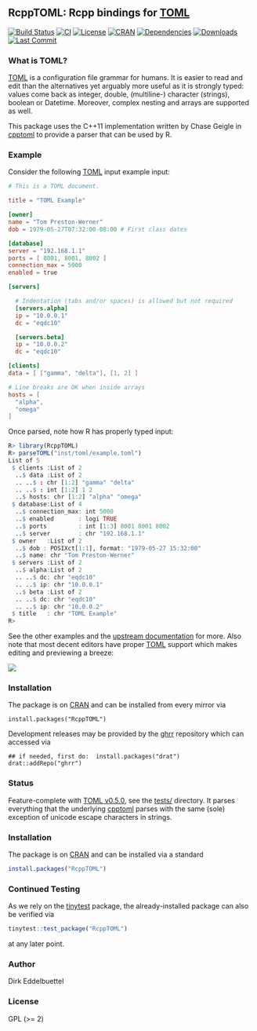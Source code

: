 ## RcppTOML: Rcpp bindings for [TOML](https://toml.io/en/)

[![Build Status](https://travis-ci.org/eddelbuettel/rcpptoml.svg)](https://travis-ci.org/eddelbuettel/rcpptoml)
[![CI](https://github.com/eddelbuettel/rcpptoml/workflows/ci/badge.svg)](https://github.com/eddelbuettel/rcpptoml/actions?query=workflow%3Aci)
[![License](https://img.shields.io/badge/license-GPL%20%28%3E=%202%29-brightgreen.svg?style=flat)](https://www.gnu.org/licenses/gpl-2.0.html)
[![CRAN](https://www.r-pkg.org/badges/version/RcppTOML)](https://cran.r-project.org/package=RcppTOML)
[![Dependencies](https://tinyverse.netlify.com/badge/RcppTOML)](https://cran.r-project.org/package=RcppTOML)
[![Downloads](https://cranlogs.r-pkg.org/badges/RcppTOML?color=brightgreen)](https://www.r-pkg.org/pkg/RcppTOML)
[![Last Commit](https://img.shields.io/github/last-commit/eddelbuettel/rcpptoml)](https://github.com/eddelbuettel/rcpptoml)

### What is TOML?

[TOML](https://toml.io/en/) is a configuration file grammar for
humans. It is easier to read and edit than the alternatives yet arguably more
useful as it is strongly typed: values come back as integer, double,
(multiline-) character (strings), boolean or Datetime. Moreover, complex
nesting and arrays are supported as well.

This package uses the C++11 implementation written by Chase Geigle in
[cpptoml](https://github.com/skystrife/cpptoml) to provide a parser that can
be used by R.

### Example

Consider the following [TOML](https://toml.io/en/) input example input:

```toml
# This is a TOML document.

title = "TOML Example"

[owner]
name = "Tom Preston-Werner"
dob = 1979-05-27T07:32:00-08:00 # First class dates

[database]
server = "192.168.1.1"
ports = [ 8001, 8001, 8002 ]
connection_max = 5000
enabled = true

[servers]

  # Indentation (tabs and/or spaces) is allowed but not required
  [servers.alpha]
  ip = "10.0.0.1"
  dc = "eqdc10"

  [servers.beta]
  ip = "10.0.0.2"
  dc = "eqdc10"

[clients]
data = [ ["gamma", "delta"], [1, 2] ]

# Line breaks are OK when inside arrays
hosts = [
  "alpha",
  "omega"
]
```

Once parsed, note how R has properly typed input:

```r
R> library(RcppTOML)
R> parseTOML("inst/toml/example.toml")
List of 5
 $ clients :List of 2
  ..$ data :List of 2
  .. ..$ : chr [1:2] "gamma" "delta"
  .. ..$ : int [1:2] 1 2
  ..$ hosts: chr [1:2] "alpha" "omega"
 $ database:List of 4
  ..$ connection_max: int 5000
  ..$ enabled       : logi TRUE
  ..$ ports         : int [1:3] 8001 8001 8002
  ..$ server        : chr "192.168.1.1"
 $ owner   :List of 2
  ..$ dob : POSIXct[1:1], format: "1979-05-27 15:32:00"
  ..$ name: chr "Tom Preston-Werner"
 $ servers :List of 2
  ..$ alpha:List of 2
  .. ..$ dc: chr "eqdc10"
  .. ..$ ip: chr "10.0.0.1"
  ..$ beta :List of 2
  .. ..$ dc: chr "eqdc10"
  .. ..$ ip: chr "10.0.0.2"
 $ title   : chr "TOML Example"
R>
```

See the other examples and the [upstream documentation](https://toml.io/en/) for more.
Also note that most decent editors have proper [TOML](https://toml.io/en/) support
which makes editing and previewing a breeze:

![](https://raw.githubusercontent.com/eddelbuettel/rcpptoml/master/local/emacsAndTOML.png)

### Installation

The package is on [CRAN](https://cran.r-project.org) and can be installed
from every mirror via

```{.r}
install.packages("RcppTOML")
```

Development releases may be provided by the
[ghrr](https://ghrr.github.io/drat/) repository which can accessed via

```{.r}
## if needed, first do:  install.packages("drat")
drat::addRepo("ghrr")
```

### Status

Feature-complete with [TOML v0.5.0](https://toml.io/en/v0.5.0), see the
[tests/](https://github.com/eddelbuettel/rcpptoml/tree/master/tests)
directory.  It parses everything that the underlying
[cpptoml](https://github.com/skystrife/cpptoml) parses with the same (sole)
exception of unicode escape characters in strings.

### Installation

The package is on [CRAN](https://cran.r-project.org) and can be installed
via a standard

```r
install.packages("RcppTOML")
```

### Continued Testing

As we rely on the [tinytest](https://cran.r-project.org/package=tinytest) package, the
already-installed package can also be verified via

```r
tinytest::test_package("RcppTOML")
```

at any later point.

### Author

Dirk Eddelbuettel

### License

GPL (>= 2)
